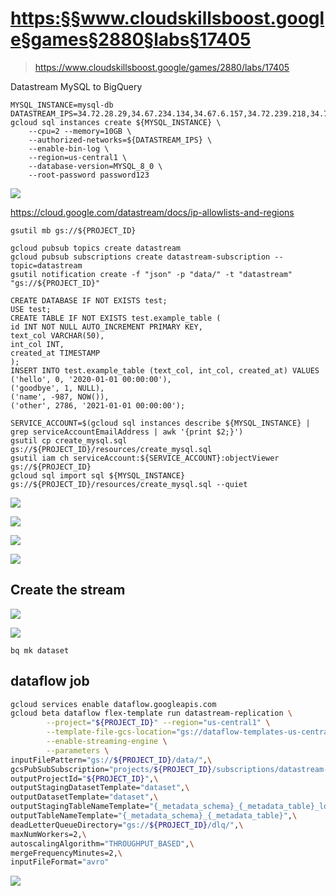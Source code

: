 
# <https:§§www.cloudskillsboost.google§games§2880§labs§17405>
> <https://www.cloudskillsboost.google/games/2880/labs/17405>
        
Datastream MySQL to BigQuery

```
MYSQL_INSTANCE=mysql-db
DATASTREAM_IPS=34.72.28.29,34.67.234.134,34.67.6.157,34.72.239.218,34.71.242.81
gcloud sql instances create ${MYSQL_INSTANCE} \
    --cpu=2 --memory=10GB \
    --authorized-networks=${DATASTREAM_IPS} \
    --enable-bin-log \
    --region=us-central1 \
    --database-version=MYSQL_8_0 \
    --root-password password123
```
![](2022-07-06-14-18-53.png)

https://cloud.google.com/datastream/docs/ip-allowlists-and-regions

```
gsutil mb gs://${PROJECT_ID}
```

```
gcloud pubsub topics create datastream
gcloud pubsub subscriptions create datastream-subscription --topic=datastream
gsutil notification create -f "json" -p "data/" -t "datastream" "gs://${PROJECT_ID}"
```

```
CREATE DATABASE IF NOT EXISTS test;
USE test;
CREATE TABLE IF NOT EXISTS test.example_table (
id INT NOT NULL AUTO_INCREMENT PRIMARY KEY,
text_col VARCHAR(50),
int_col INT,
created_at TIMESTAMP
);
INSERT INTO test.example_table (text_col, int_col, created_at) VALUES
('hello', 0, '2020-01-01 00:00:00'),
('goodbye', 1, NULL),
('name', -987, NOW()),
('other', 2786, '2021-01-01 00:00:00');
```


```
SERVICE_ACCOUNT=$(gcloud sql instances describe ${MYSQL_INSTANCE} | grep serviceAccountEmailAddress | awk '{print $2;}')
gsutil cp create_mysql.sql gs://${PROJECT_ID}/resources/create_mysql.sql
gsutil iam ch serviceAccount:${SERVICE_ACCOUNT}:objectViewer gs://${PROJECT_ID}
gcloud sql import sql ${MYSQL_INSTANCE} gs://${PROJECT_ID}/resources/create_mysql.sql --quiet
```

![](2022-07-06-14-33-47.png)

![](2022-07-06-14-34-52.png)

![](2022-07-06-14-36-51.png)

![](2022-07-06-14-38-07.png)

## Create the stream

![](2022-07-06-14-41-37.png)

![](2022-07-06-14-48-15.png)

```
bq mk dataset
```

## dataflow job

```bash
gcloud services enable dataflow.googleapis.com
gcloud beta dataflow flex-template run datastream-replication \
        --project="${PROJECT_ID}" --region="us-central1" \
        --template-file-gcs-location="gs://dataflow-templates-us-central1/latest/flex/Cloud_Datastream_to_BigQuery" \
        --enable-streaming-engine \
        --parameters \
inputFilePattern="gs://${PROJECT_ID}/data/",\
gcsPubSubSubscription="projects/${PROJECT_ID}/subscriptions/datastream-subscription",\
outputProjectId="${PROJECT_ID}",\
outputStagingDatasetTemplate="dataset",\
outputDatasetTemplate="dataset",\
outputStagingTableNameTemplate="{_metadata_schema}_{_metadata_table}_log",\
outputTableNameTemplate="{_metadata_schema}_{_metadata_table}",\
deadLetterQueueDirectory="gs://${PROJECT_ID}/dlq/",\
maxNumWorkers=2,\
autoscalingAlgorithm="THROUGHPUT_BASED",\
mergeFrequencyMinutes=2,\
inputFileFormat="avro"
```

![](2022-07-06-14-43-40.png)

